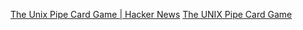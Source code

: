 
[The Unix Pipe Card Game | Hacker News](https://news.ycombinator.com/item?id=41047110)
[The UNIX Pipe Card Game](https://punkx.org/unix-pipe-game/)
